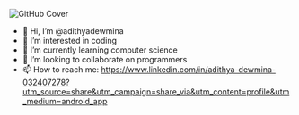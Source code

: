 ![GitHub Cover](https://github.com/adithyadewmina/cover.png)



- 👋 Hi, I’m @adithyadewmina
- 👀 I’m interested in coding
- 🌱 I’m currently learning computer science
- 💞️ I’m looking to collaborate on programmers
- 📫 How to reach me: https://www.linkedin.com/in/adithya-dewmina-032407278?utm_source=share&utm_campaign=share_via&utm_content=profile&utm_medium=android_app
<!---
adithyadewmina/adithyadewmina is a ✨ special ✨ repository because its `README.md` (this file) appears on your GitHub profile.
You can click the Preview link to take a look at your changes.
--->
